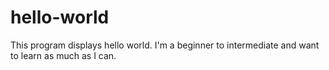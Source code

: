 # hello-world
This program displays hello world.
I'm a beginner to intermediate and want to learn as much as I can.
